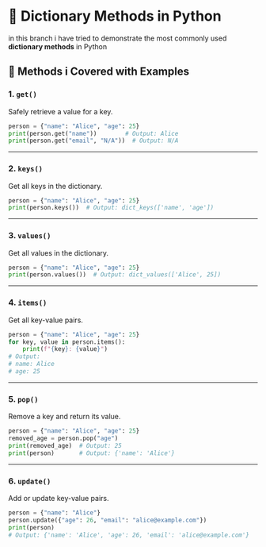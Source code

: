 
# 📘 Dictionary Methods in Python

in this branch i have tried to demonstrate the most commonly used **dictionary methods** in Python 

## 🔧 Methods i Covered with Examples

### 1. `get()`
Safely retrieve a value for a key.

```python
person = {"name": "Alice", "age": 25}
print(person.get("name"))        # Output: Alice
print(person.get("email", "N/A"))  # Output: N/A
````

---

### 2. `keys()`

Get all keys in the dictionary.

```python
person = {"name": "Alice", "age": 25}
print(person.keys())  # Output: dict_keys(['name', 'age'])
```

---

### 3. `values()`

Get all values in the dictionary.

```python
person = {"name": "Alice", "age": 25}
print(person.values())  # Output: dict_values(['Alice', 25])
```

---

### 4. `items()`

Get all key-value pairs.

```python
person = {"name": "Alice", "age": 25}
for key, value in person.items():
    print(f"{key}: {value}")
# Output:
# name: Alice
# age: 25
```

---

### 5. `pop()`

Remove a key and return its value.

```python
person = {"name": "Alice", "age": 25}
removed_age = person.pop("age")
print(removed_age)  # Output: 25
print(person)       # Output: {'name': 'Alice'}
```

---

### 6. `update()`

Add or update key-value pairs.

```python
person = {"name": "Alice"}
person.update({"age": 26, "email": "alice@example.com"})
print(person)
# Output: {'name': 'Alice', 'age': 26, 'email': 'alice@example.com'}
```





